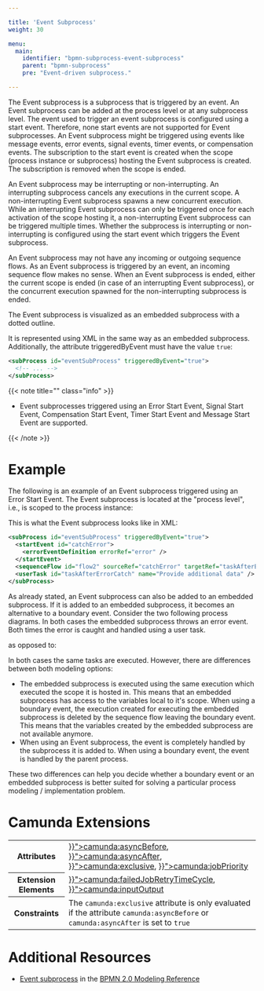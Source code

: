 ```yaml
---

title: 'Event Subprocess'
weight: 30

menu:
  main:
    identifier: "bpmn-subprocess-event-subprocess"
    parent: "bpmn-subprocess"
    pre: "Event-driven subprocess."

---
```


The Event subprocess is a subprocess that is triggered by an event. An Event subprocess can be added at the process level or at any subprocess level. The event used to trigger an event subprocess is configured using a start event. Therefore, none start events are not supported for Event subprocesses. An Event subprocess might be triggered using events like message events, error events, signal events, timer events, or compensation events. The subscription to the start event is created when the scope (process instance or subprocess) hosting the Event subprocess is created. The subscription is removed when the scope is ended.

An Event subprocess may be interrupting or non-interrupting. An interrupting subprocess cancels any executions in the current scope. A non-interrupting Event subprocess spawns a new concurrent execution. While an interrupting Event subprocess can only be triggered once for each activation of the scope hosting it, a non-interrupting Event subprocess can be triggered multiple times. Whether the subprocess is interrupting or non-interrupting is configured using the start event which triggers the Event subprocess.

An Event subprocess may not have any incoming or outgoing sequence flows. As an Event subprocess is triggered by an event, an incoming sequence flow makes no sense. When an Event subprocess is ended, either the current scope is ended (in case of an interrupting Event subprocess), or the concurrent execution spawned for the non-interrupting subprocess is ended.

The Event subprocess is visualized as an embedded subprocess with a dotted outline.

<div data-bpmn-diagram="../bpmn/subprocess_event"> </div>

It is represented using XML in the same way as an embedded subprocess. Additionally, the attribute triggeredByEvent must have the value `true`:

```xml
<subProcess id="eventSubProcess" triggeredByEvent="true">
  <!-- ... -->
</subProcess>
```

{{< note title="" class="info" >}}
<ul>
  <li>Event subprocesses triggered using an Error Start Event, Signal Start Event, Compensation Start Event, Timer Start Event and Message Start Event are supported.</li>
</ul>
{{< /note >}}


# Example

The following is an example of an Event subprocess triggered using an Error Start Event. The Event subprocess is located at the "process level", i.e., is scoped to the process instance:

<div data-bpmn-diagram="../bpmn/event-subprocess"></div>

This is what the Event subprocess looks like in XML:

```xml
<subProcess id="eventSubProcess" triggeredByEvent="true">
  <startEvent id="catchError">
    <errorEventDefinition errorRef="error" />
  </startEvent>
  <sequenceFlow id="flow2" sourceRef="catchError" targetRef="taskAfterErrorCatch" />
  <userTask id="taskAfterErrorCatch" name="Provide additional data" />
</subProcess>
```

As already stated, an Event subprocess can also be added to an embedded subprocess. If it is added to an embedded subprocess, it becomes an alternative to a boundary event. Consider the two following process diagrams. In both cases the embedded subprocess throws an error event. Both times the error is caught and handled using a user task.

<div data-bpmn-diagram="../bpmn/event-subprocess-alternative1"></div>

as opposed to:

<div data-bpmn-diagram="../bpmn/event-subprocess-alternative2"></div>

In both cases the same tasks are executed. However, there are differences between both modeling options:

*   The embedded subprocess is executed using the same execution which executed the scope it is hosted in. This means that an embedded subprocess has access to the variables local to it's scope. When using a boundary event, the execution created for executing the embedded subprocess is deleted by the sequence flow leaving the boundary event. This means that the variables created by the embedded subprocess are not available anymore.
*   When using an Event subprocess, the event is completely handled by the subprocess it is added to. When using a boundary event, the event is handled by the parent process.

These two differences can help you decide whether a boundary event or an embedded subprocess is better suited for solving a particular process modeling / implementation problem.


# Camunda Extensions

<table class="table table-striped">
  <tr>
    <th>Attributes</th>
    <td>
      <a href="{{< relref "reference/bpmn20/custom-extensions/extension-attributes.md#asyncbefore" >}}">camunda:asyncBefore</a>,
      <a href="{{< relref "reference/bpmn20/custom-extensions/extension-attributes.md#asyncafter" >}}">camunda:asyncAfter</a>,
      <a href="{{< relref "reference/bpmn20/custom-extensions/extension-attributes.md#exclusive" >}}">camunda:exclusive</a>,
      <a href="{{< relref "reference/bpmn20/custom-extensions/extension-attributes.md#jobpriority" >}}">camunda:jobPriority</a>
    </td>
  </tr>
  <tr>
    <th>Extension Elements</th>
    <td>
      <a href="{{< relref "reference/bpmn20/custom-extensions/extension-elements.md#failedjobretrytimecycle" >}}">camunda:failedJobRetryTimeCycle</a>,
      <a href="{{< relref "reference/bpmn20/custom-extensions/extension-elements.md#inputoutput" >}}">camunda:inputOutput</a>
    </td>
  </tr>
  <tr>
    <th>Constraints</th>
    <td>
      The <code>camunda:exclusive</code> attribute is only evaluated if the attribute
      <code>camunda:asyncBefore</code> or <code>camunda:asyncAfter</code> is set to <code>true</code>
    </td>
  </tr>
</table>


# Additional Resources

*   [Event subprocess](http://camunda.org/bpmn/reference.html#activities-event-subprocess) in the [BPMN 2.0 Modeling Reference](http://camunda.org/bpmn/reference.html)
